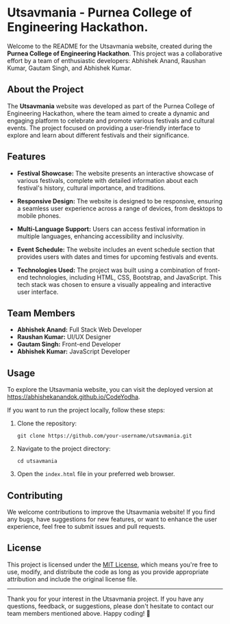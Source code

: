 # Utsavmania - Purnea College of Engineering Hackathon.

Welcome to the README for the Utsavmania website, created during the **Purnea College of Engineering Hackathon**. This project was a collaborative effort by a team of enthusiastic developers: Abhishek Anand, Raushan Kumar, Gautam Singh, and Abhishek Kumar.

## About the Project

The **Utsavmania** website was developed as part of the Purnea College of Engineering Hackathon, where the team aimed to create a dynamic and engaging platform to celebrate and promote various festivals and cultural events. The project focused on providing a user-friendly interface to explore and learn about different festivals and their significance.

## Features

- **Festival Showcase:** The website presents an interactive showcase of various festivals, complete with detailed information about each festival's history, cultural importance, and traditions.

- **Responsive Design:** The website is designed to be responsive, ensuring a seamless user experience across a range of devices, from desktops to mobile phones.

- **Multi-Language Support:** Users can access festival information in multiple languages, enhancing accessibility and inclusivity.

- **Event Schedule:** The website includes an event schedule section that provides users with dates and times for upcoming festivals and events.

- **Technologies Used:** The project was built using a combination of front-end technologies, including HTML, CSS, Bootstrap, and JavaScript. This tech stack was chosen to ensure a visually appealing and interactive user interface.

## Team Members

- **Abhishek Anand:** Full Stack Web Developer
- **Raushan Kumar:** UI/UX Designer
- **Gautam Singh:** Front-end Developer
- **Abhishek Kumar:** JavaScript Developer

## Usage

To explore the Utsavmania website, you can visit the deployed version at https://abhishekanandok.github.io/CodeYodha.

If you want to run the project locally, follow these steps:

1. Clone the repository:
   ```
   git clone https://github.com/your-username/utsavmania.git
   ```

2. Navigate to the project directory:
   ```
   cd utsavmania
   ```

3. Open the `index.html` file in your preferred web browser.

## Contributing

We welcome contributions to improve the Utsavmania website! If you find any bugs, have suggestions for new features, or want to enhance the user experience, feel free to submit issues and pull requests.

## License

This project is licensed under the [MIT License](LICENSE), which means you're free to use, modify, and distribute the code as long as you provide appropriate attribution and include the original license file.

---

Thank you for your interest in the Utsavmania project. If you have any questions, feedback, or suggestions, please don't hesitate to contact our team members mentioned above. Happy coding! 🎉
